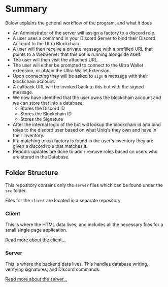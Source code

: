 # Summary

Below explains the general workflow of the program, and what it does

- An Administrator of the server will assign a factory to a discord role.
- A user uses a command in your Discord Server to bind their Discord Account to the Ultra Blockchain.
- A user will then receive a private message with a prefilled URL that points to a WebServer that this bot is running alongside itself.
- The user will then visit the attached URL.
- The user will either be prompted to connect to the Ultra Wallet extension, or obtain the Ultra Wallet Extension.
- Upon connecting they will be asked to `sign` a message with their blockchain account.
- A callback URL will be invoked back to this bot with the signed message.
- We now have identified that the user owns the blockchain account and we can store that into a database.
  - Stores the Discord ID
  - Stores the Blockchain ID
  - Stores the Signature
- After the internal logic of the bot will lookup the blockchain id and bind roles to the discord user based on what Uniq's they own and have in their inventory.
- If a matching token factory is found in the user's inventory they are given a discord role that matches it.
- Periodic updates are done to add / remove roles based on users who are stored in the Database.

## Folder Structure

This repository contains only the `server` files which can be found under the `src` folder.

Files for the `client` are located in a separate repository

### Client

This is where the HTML data lives, and includes all the necessary files for a small single page application. 

[Read more about the client...](https://github.com/ultraio/ultra-discord-uniq-roles-bot-website/blob/main/README.md)

### Server

This is where the backend data lives. This handles database writing, verifying signatures, and Discord commands.

[Read more about the server...](./Server.md)